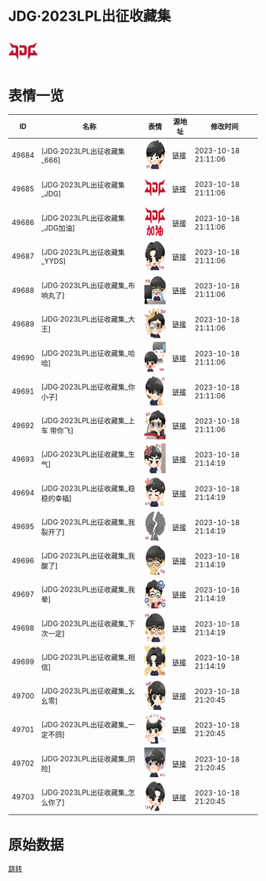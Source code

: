 # JDG·2023LPL出征收藏集

<img src="./cover.png" height="60" alt="cover" />

# 表情一览

|ID|名称|表情|源地址|修改时间|
|----|----|----|----|----|
|49684|[JDG·2023LPL出征收藏集_666]|<img src="./pic/049684_%5BJDG·2023LPL出征收藏集_666%5D.png" height="60" alt="666"/>|[链接](https://i0.hdslb.com/bfs/emote/0785f5166ab8f504f87d6132115c47e5b341ac37.png)|2023-10-18 21:11:06|
|49685|[JDG·2023LPL出征收藏集_JDG]|<img src="./pic/049685_%5BJDG·2023LPL出征收藏集_JDG%5D.png" height="60" alt="JDG"/>|[链接](https://i0.hdslb.com/bfs/emote/0c1df7f4d4af577df14f75a96b3db82c94da0080.png)|2023-10-18 21:11:06|
|49686|[JDG·2023LPL出征收藏集_JDG加油]|<img src="./pic/049686_%5BJDG·2023LPL出征收藏集_JDG加油%5D.png" height="60" alt="JDG加油"/>|[链接](https://i0.hdslb.com/bfs/emote/409d7790f9682392e8fae2a51cbd2e25710b5f98.png)|2023-10-18 21:11:06|
|49687|[JDG·2023LPL出征收藏集_YYDS]|<img src="./pic/049687_%5BJDG·2023LPL出征收藏集_YYDS%5D.png" height="60" alt="YYDS"/>|[链接](https://i0.hdslb.com/bfs/emote/badc7e01639535420b7831804ffd894346e56130.png)|2023-10-18 21:11:06|
|49688|[JDG·2023LPL出征收藏集_布响丸了]|<img src="./pic/049688_%5BJDG·2023LPL出征收藏集_布响丸了%5D.png" height="60" alt="布响丸了"/>|[链接](https://i0.hdslb.com/bfs/emote/f84e9ac50ff57ffdea5521d1f3c79c2d398a0b83.png)|2023-10-18 21:11:06|
|49689|[JDG·2023LPL出征收藏集_大王]|<img src="./pic/049689_%5BJDG·2023LPL出征收藏集_大王%5D.png" height="60" alt="大王"/>|[链接](https://i0.hdslb.com/bfs/emote/5cad09e1cd605c0fa45155049c9c26380715f2d1.png)|2023-10-18 21:11:06|
|49690|[JDG·2023LPL出征收藏集_哈哈]|<img src="./pic/049690_%5BJDG·2023LPL出征收藏集_哈哈%5D.png" height="60" alt="哈哈"/>|[链接](https://i0.hdslb.com/bfs/emote/0d277bc706545606ef7a743c2ed2fee38eb32e4c.png)|2023-10-18 21:11:06|
|49691|[JDG·2023LPL出征收藏集_你小子]|<img src="./pic/049691_%5BJDG·2023LPL出征收藏集_你小子%5D.png" height="60" alt="你小子"/>|[链接](https://i0.hdslb.com/bfs/emote/b6e53e140c87cf5a85d2e42e110a1f233776e895.png)|2023-10-18 21:11:06|
|49692|[JDG·2023LPL出征收藏集_上车 带你飞]|<img src="./pic/049692_%5BJDG·2023LPL出征收藏集_上车 带你飞%5D.png" height="60" alt="上车 带你飞"/>|[链接](https://i0.hdslb.com/bfs/emote/e2d736ab2312501c857c7d2c4da576e1a133564a.png)|2023-10-18 21:11:06|
|49693|[JDG·2023LPL出征收藏集_生气]|<img src="./pic/049693_%5BJDG·2023LPL出征收藏集_生气%5D.png" height="60" alt="生气"/>|[链接](https://i0.hdslb.com/bfs/emote/41eb9f4b29168670427cc48da56fda3be52e5771.png)|2023-10-18 21:14:19|
|49694|[JDG·2023LPL出征收藏集_稳稳的幸福]|<img src="./pic/049694_%5BJDG·2023LPL出征收藏集_稳稳的幸福%5D.png" height="60" alt="稳稳的幸福"/>|[链接](https://i0.hdslb.com/bfs/emote/c303ded50cc4483b2906fe6c3ccb9f64e8008c0f.png)|2023-10-18 21:14:19|
|49695|[JDG·2023LPL出征收藏集_我裂开了]|<img src="./pic/049695_%5BJDG·2023LPL出征收藏集_我裂开了%5D.png" height="60" alt="我裂开了"/>|[链接](https://i0.hdslb.com/bfs/emote/a75a1f2704fb1e95e26acb928b73bde637160a78.png)|2023-10-18 21:14:19|
|49696|[JDG·2023LPL出征收藏集_我酸了]|<img src="./pic/049696_%5BJDG·2023LPL出征收藏集_我酸了%5D.png" height="60" alt="我酸了"/>|[链接](https://i0.hdslb.com/bfs/emote/d583848cd68f557f2a920ce7a41a72b7628fa1ef.png)|2023-10-18 21:14:19|
|49697|[JDG·2023LPL出征收藏集_我晕]|<img src="./pic/049697_%5BJDG·2023LPL出征收藏集_我晕%5D.png" height="60" alt="我晕"/>|[链接](https://i0.hdslb.com/bfs/emote/b9e572258d898948aefd42382d03faf43ea1ff97.png)|2023-10-18 21:14:19|
|49698|[JDG·2023LPL出征收藏集_下次一定]|<img src="./pic/049698_%5BJDG·2023LPL出征收藏集_下次一定%5D.png" height="60" alt="下次一定"/>|[链接](https://i0.hdslb.com/bfs/emote/43ea49c86eead10832a4afc2cf234a4fd4512b46.png)|2023-10-18 21:14:19|
|49699|[JDG·2023LPL出征收藏集_相信]|<img src="./pic/049699_%5BJDG·2023LPL出征收藏集_相信%5D.png" height="60" alt="相信"/>|[链接](https://i0.hdslb.com/bfs/emote/350395a1c3ab9312b26ac6ed25cf7fc147ad8a37.png)|2023-10-18 21:14:19|
|49700|[JDG·2023LPL出征收藏集_幺幺零]|<img src="./pic/049700_%5BJDG·2023LPL出征收藏集_幺幺零%5D.png" height="60" alt="幺幺零"/>|[链接](https://i0.hdslb.com/bfs/emote/0f38f0769e28b085b33f38ea41355e4e1d180e45.png)|2023-10-18 21:20:45|
|49701|[JDG·2023LPL出征收藏集_一定不鸽]|<img src="./pic/049701_%5BJDG·2023LPL出征收藏集_一定不鸽%5D.png" height="60" alt="一定不鸽"/>|[链接](https://i0.hdslb.com/bfs/emote/d54d37c4aa7db25f91588acf2f680589a07ecb25.png)|2023-10-18 21:20:45|
|49702|[JDG·2023LPL出征收藏集_阴险]|<img src="./pic/049702_%5BJDG·2023LPL出征收藏集_阴险%5D.png" height="60" alt="阴险"/>|[链接](https://i0.hdslb.com/bfs/emote/04d419d6f148510b4312afb9a9ee6cdc06424dc8.png)|2023-10-18 21:20:45|
|49703|[JDG·2023LPL出征收藏集_怎么你了]|<img src="./pic/049703_%5BJDG·2023LPL出征收藏集_怎么你了%5D.png" height="60" alt="怎么你了"/>|[链接](https://i0.hdslb.com/bfs/emote/4a52f50647c815af4fa16a25054c07243423e71f.png)|2023-10-18 21:20:45|

# 原始数据

[跳转](./raw.json)


